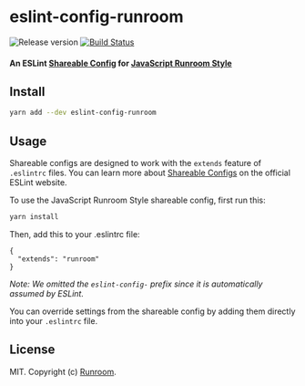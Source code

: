 # eslint-config-runroom
![Release version](https://img.shields.io/github/release/runroom/eslint-config-runroom.svg)
[![Build Status](https://travis-ci.org/Runroom/eslint-config-runroom.svg?branch=master)](https://travis-ci.org/Runroom/eslint-config-runroom)

#### An ESLint [Shareable Config](http://eslint.org/docs/developer-guide/shareable-configs) for [JavaScript Runroom Style](https://runroom.es)

## Install

```bash
yarn add --dev eslint-config-runroom
```

## Usage

Shareable configs are designed to work with the `extends` feature of `.eslintrc` files.
You can learn more about
[Shareable Configs](http://eslint.org/docs/developer-guide/shareable-configs) on the
official ESLint website.

To use the JavaScript Runroom Style shareable config, first run this:

```bash
yarn install
```

Then, add this to your .eslintrc file:

```
{
  "extends": "runroom"
}
```

*Note: We omitted the `eslint-config-` prefix since it is automatically assumed by ESLint.*

You can override settings from the shareable config by adding them directly into your
`.eslintrc` file.

## License

MIT. Copyright (c) [Runroom](https://runroom.es).
